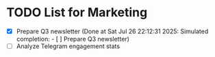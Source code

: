 # TODO List for Marketing

- [x] Prepare Q3 newsletter  (Done at Sat Jul 26 22:12:31 2025: Simulated completion: - [ ] Prepare Q3 newsletter)
- [ ] Analyze Telegram engagement stats
